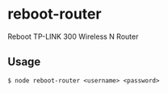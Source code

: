 # reboot-router
Reboot TP-LINK 300 Wireless N Router

## Usage
    $ node reboot-router <username> <password>
